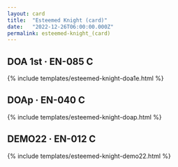 ```yaml
---
layout: card
title:  "Esteemed Knight (card)"
date:   "2022-12-26T06:00:00.000Z"
permalink: esteemed-knight_(card)
---
```


## DOA 1st &middot; EN-085 C

{% include templates/esteemed-knight-doa1e.html %}


## DOAp &middot; EN-040 C

{% include templates/esteemed-knight-doap.html %}


## DEMO22 &middot; EN-012 C

{% include templates/esteemed-knight-demo22.html %}
